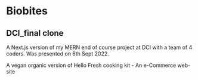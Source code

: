 # Biobites
## DCI_final clone
A Next.js version of my MERN end of course project at DCI with a team of 4 coders. Was presented on 6th Sept 2022. 

A vegan organic version of Hello Fresh cooking kit - An e-Commerce web-site

